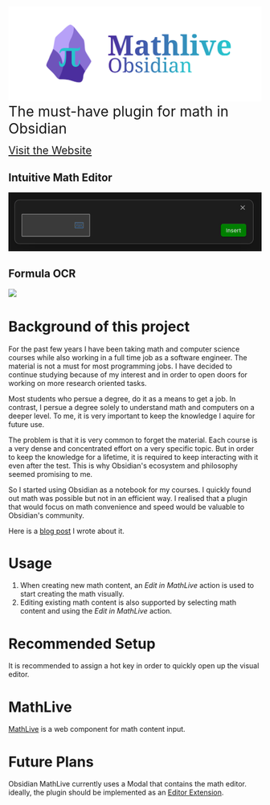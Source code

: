 ![](./banner.svg)
<span style="font-size:2em;">The must-have plugin for math in Obsidian</span>

<a href="https://mathlive.danz.blog" style="font-size:1.5em;">Visit the Website</a>

## Intuitive Math Editor
![](./example.gif)

## Formula OCR
![](./ocr_example.gif)

# Background of this project
For the past few years I have been taking math and computer science courses while also working in a full time job as a software engineer.
The material is not a must for most programming jobs. I have decided to continue studying because of my interest and in order to open doors for working on more research oriented tasks.

Most students who persue a degree, do it as a means to get a job. In contrast, I persue a degree solely to understand math and computers on a deeper level. To me, it is very important to keep the knowledge I aquire for future use.

The problem is that it is very common to forget the material. Each course is a very dense and concentrated effort on a very specific topic. But in order to keep the knowledge for a lifetime, it is required to keep interacting with it even after the test. This is why Obsidian's ecosystem and philosophy seemed promising to me.

So I started using Obsidian as a notebook for my courses. I quickly found out math was possible but not in an efficient way. I realised that a plugin that would focus on math convenience and speed would be valuable to Obsidian's community.

Here is a [blog post](https://danz.blog/math-in-obsidian/) I wrote about it.

# Usage
1. When creating new math content, an *Edit in MathLive* action is used to start creating the math visually.
1. Editing existing math content is also supported by selecting math content and using the *Edit in MathLive* action.

# Recommended Setup
It is recommended to assign a hot key in order to quickly open up the visual editor.

# MathLive
[MathLive](https://cortexjs.io/mathlive/) is a web component for math content input.

# Future Plans
Obsidian MathLive currently uses a Modal that contains the math editor. ideally, the plugin should be implemented as an [Editor Extension](https://marcus.se.net/obsidian-plugin-docs/editor/extensions).
